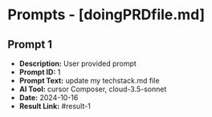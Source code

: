 # Prompts - [doingPRDfile.md]

## Prompt 1
* **Description:** User provided prompt
* **Prompt ID:** 1
* **Prompt Text:** update my techstack.md file
* **AI Tool:** cursor Composer, cloud-3.5-sonnet
* **Date:** 2024-10-16
* **Result Link:** #result-1

